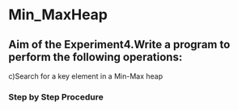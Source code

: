 # Min_MaxHeap
## Aim of the Experiment4.Write a program to perform the following operations:
c)Search for a key element in a Min-Max heap
### Step by Step Procedure
